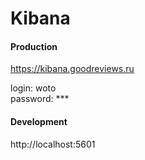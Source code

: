 # Kibana

#### Production
https://kibana.goodreviews.ru

login: woto  
password:  ***  

#### Development
http://localhost:5601
